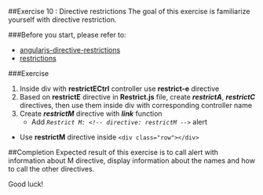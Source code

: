 ##Exercise 10 : Directive restrictions
The goal of this exercise is familiarize yourself with directive restriction.

###Before you start, please refer to:
* [angularjs-directive-restrictions](https://egghead.io/lessons/angularjs-directive-restrictions)
* [restrictions](https://docs.angularjs.org/guide/directive)

###Exercise
1. Inside div with **restrictECtrl** controller use **restrict-e** directive
2. Based on **restrictE** directive in **Restrict.js** file, create ***restrictA***, ***restrictC*** directives, then use them inside div with corresponding controller name
3. Create ***restrictM*** directive with ***link*** function
    * Add *```Restrict M: <!-- directive: restrictM -->```* alert
* Use **restrictM** directive inside ```<div class="row"></div>```

##Completion
Expected result of this exercise is to call alert with information about M directive, display information about the names and how to call the other directives.

Good luck!
